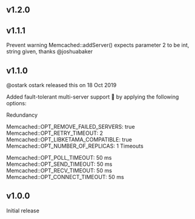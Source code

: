 
## v1.2.0


## v1.1.1

Prevent warning Memcached::addServer() expects parameter 2 to be int, string given, thanks @joshuabaker

## v1.1.0
@ostark ostark released this on 18 Oct 2019

Added fault-tolerant multi-server support 🎉
by applying the following options:

Redundancy

Memcached::OPT_REMOVE_FAILED_SERVERS: true
Memcached::OPT_RETRY_TIMEOUT: 2
Memcached::OPT_LIBKETAMA_COMPATIBLE: true
Memcached::OPT_NUMBER_OF_REPLICAS: 1
Timeouts

Memcached::OPT_POLL_TIMEOUT: 50 ms
Memcached::OPT_SEND_TIMEOUT: 50 ms
Memcached::OPT_RECV_TIMEOUT: 50 ms
Memcached::OPT_CONNECT_TIMEOUT: 50 ms

 
## v1.0.0

Initial release
